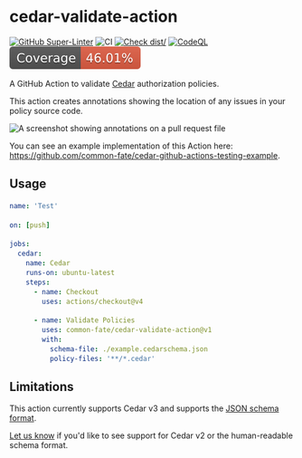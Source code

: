# cedar-validate-action

[![GitHub Super-Linter](https://github.com/actions/typescript-action/actions/workflows/linter.yml/badge.svg)](https://github.com/super-linter/super-linter)
![CI](https://github.com/actions/typescript-action/actions/workflows/ci.yml/badge.svg)
[![Check dist/](https://github.com/actions/typescript-action/actions/workflows/check-dist.yml/badge.svg)](https://github.com/actions/typescript-action/actions/workflows/check-dist.yml)
[![CodeQL](https://github.com/actions/typescript-action/actions/workflows/codeql-analysis.yml/badge.svg)](https://github.com/actions/typescript-action/actions/workflows/codeql-analysis.yml)
[![Coverage](./badges/coverage.svg)](./badges/coverage.svg)

A GitHub Action to validate [Cedar](https://www.cedarpolicy.com) authorization
policies.

This action creates annotations showing the location of any issues in your
policy source code.

![A screenshot showing annotations on a pull request file](./docs/annotation-screenshot.png)

You can see an example implementation of this Action here:
https://github.com/common-fate/cedar-github-actions-testing-example.

## Usage

```yaml
name: 'Test'

on: [push]

jobs:
  cedar:
    name: Cedar
    runs-on: ubuntu-latest
    steps:
      - name: Checkout
        uses: actions/checkout@v4

      - name: Validate Policies
        uses: common-fate/cedar-validate-action@v1
        with:
          schema-file: ./example.cedarschema.json
          policy-files: '**/*.cedar'
```

## Limitations

This action currently supports Cedar v3 and supports the
[JSON schema format](https://docs.cedarpolicy.com/schema/json-schema.html).

[Let us know](https://github.com/common-fate/cedar-validate-action/issues/new)
if you'd like to see support for Cedar v2 or the human-readable schema format.

